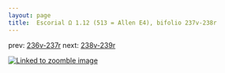 ```yaml
---
layout: page
title:  Escorial Ω 1.12 (513 = Allen E4), bifolio 237v-238r
---
```


prev: [236v-237r](../236v-237r/) next: [238v-239r](../238v-239r/)



[![Linked to zoomble image](http://www.homermultitext.org/iipsrv?IIIF=/project/homer/pyramidal/deepzoom/hmt/e3bifolio/v1/E3_237v_238r.tif/full/2000,/0/default.jpg)](http://www.homermultitext.org/ict2/?urn=urn:cite2:hmt:e3bifolio.v1:E3_237v_238r)

